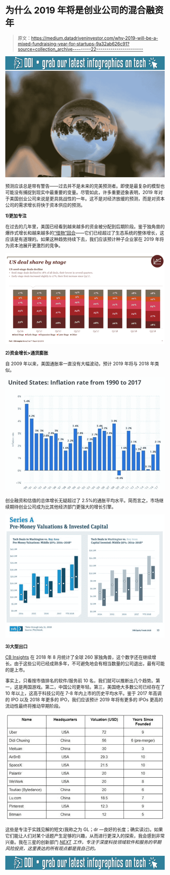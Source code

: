 # 为什么 2019 年将是创业公司的混合融资年

> 原文：<https://medium.datadriveninvestor.com/why-2019-will-be-a-mixed-fundraising-year-for-startups-9a32ab626c91?source=collection_archive---------22----------------------->

[![](img/500465dbda1e7f28561c507d93507ea7.png)](http://www.track.datadriveninvestor.com/InfoSplit)![](img/0f054bdc109995587825f7c5d13c77a4.png)

预测应该总是带有警告——过去并不是未来的完美预测者。即使是最复杂的模型也可能没有捕捉到现实中最重要的变量。尽管如此，许多重要迹象表明，2019 年对于美国创业公司来说是更具挑战性的一年。这不是对经济放缓的预测，而是对资本公司的需求增长将快于资本供应的预测。

**1)更加专注**

在过去的几年里，美国已经看到越来越多的资金被分配到后期阶段。鉴于独角兽的爆炸式增长和越来越多的[“怪物”回合](https://www.linkedin.com/pulse/why-monster-rounds-dangerous-your-startup-amit-garg/)——它们已经超过了生态系统的整体增长，这应该是有道理的。如果这种趋势持续下去，我们应该预计种子企业家在 2019 年将为资本池展开更激烈的竞争。

![](img/77d76227c3588edf8468f7803e5ad55c.png)

**2)资金增长>通货膨胀**

自 2009 年以来，美国通胀率一直没有大幅波动，预计 2019 年将与 2018 年类似。

![](img/719d810eaf82f514932c26696c4f48df.png)

创业融资和估值的总体增长无疑超过了 2.5%的通胀平均水平。简而言之，市场继续期待创业公司成为比其他经济部门更强大的增长引擎。

![](img/c2d8cab8b2f19f0676f610f3c3080438.png)

**3)大型出口**

[CB Insights](https://www.cbinsights.com/research/unicorn-startup-market-map/) 在 2018 年 8 月统计了全球 260 家独角兽，这个数字还在继续增长。由于这些公司已经成熟多年，不可避免地会有相当数量的公司退出，最有可能的是上市。

事实上，只看按市值排名的软件/服务前 10 名，我们就可以推断出几个趋势。第一，这是两国游戏。第二，中国公司更年轻。第三，美国绝大多数公司已经存在了 10 年以上，这高于科技公司在 7-8 年内上市的历史平均水平。鉴于 2017 年高调的 IPO 以及 2018 年更多的 IPO，我们应该预计 2019 年将有更多的 IPOs 更高的流动性最终将推动早期阶段。

![](img/59a848f4bcc7663887aa12f9295ab989.png)

这些是专注于实践见解的短文(我称之为 GL；dr —良好的长度；确实读过)。如果它们能让人们对某个话题产生足够的兴趣，从而进行更深入的探索，我会感到非常兴奋。我在三星的创新部门 [*NEXT*](http://samsungnext.com/) *工作，专注于深度科技领域软件和服务的早期风险投资，这里表达的所有观点都是我自己的。*

[![](img/500465dbda1e7f28561c507d93507ea7.png)](http://www.track.datadriveninvestor.com/InfoSplit)